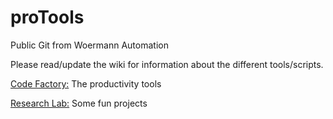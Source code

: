 # proTools
Public Git from Woermann Automation

Please read/update the wiki for information about the different tools/scripts. 

[Code Factory:](/CodeFactory) The productivity tools

[Research Lab:](/ResearchLab) Some fun projects



